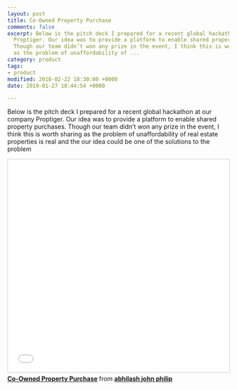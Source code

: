 ```yaml
---
layout: post
title: Co-Owned Property Purchase
comments: false
excerpt: Below is the pitch deck I prepared for a recent global hackathon at our company
  Proptiger. Our idea was to provide a platform to enable shared property purchases.
  Though our team didn’t won any prize in the event, I think this is worth sharing
  as the problem of unaffordability of ...
category: product
tags:
- product
modified: 2018-02-22 18:30:00 +0000
date: 2019-01-27 18:44:54 +0000

---
```

Below is the pitch deck I prepared for a recent global hackathon at our  company Proptiger. Our idea was to provide a platform to enable shared  property purchases. Though our team didn’t won any prize in the event, I  think this is worth sharing as the problem of unaffordability of real  estate properties is real and the our idea could be one of the solutions  to the problem

<iframe src="//www.slideshare.net/slideshow/embed_code/key/mWLtvmQtkDaCKu" width="595" height="485" frameborder="0" marginwidth="0" marginheight="0" scrolling="no" style="border:1px solid #CCC; border-width:1px; margin-bottom:5px; max-width: 100%;" allowfullscreen> </iframe> <div style="margin-bottom:5px"> <strong> <a href="//www.slideshare.net/secret/mWLtvmQtkDaCKu" title="Co-Owned Property Purchase" target="_blank">Co-Owned Property Purchase</a> </strong> from <strong><a href="[https://www.slideshare.net/abhilash1](https://www.slideshare.net/abhilash1 "https://www.slideshare.net/abhilash1")" target="_blank">abhilash john philip</a></strong> </div>